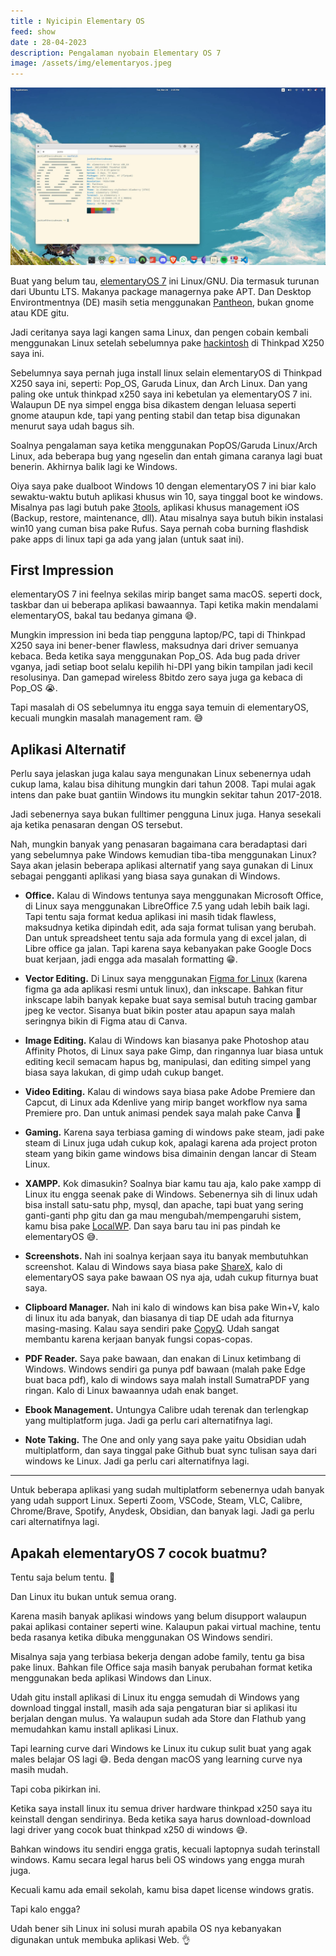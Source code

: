 ```yaml
---
title : Nyicipin Elementary OS
feed: show
date : 28-04-2023
description: Pengalaman nyobain Elementary OS 7
image: /assets/img/elementaryos.jpeg
---
```


![](/assets/img/elementaryos.jpeg)

Buat yang belum tau, [elementaryOS 7](https://en.wikipedia.org/wiki/Elementary_OS) ini Linux/GNU. Dia termasuk turunan dari Ubuntu LTS. Makanya package managernya pake APT. Dan Desktop Environtmentnya (DE) masih setia menggunakan [Pantheon](https://en.wikipedia.org/wiki/Elementary_OS#Pantheon_desktop_environment), bukan gnome atau KDE gitu.

Jadi ceritanya saya lagi kangen sama Linux, dan pengen cobain kembali menggunakan Linux setelah sebelumnya pake [hackintosh](https://blog.jksntn.my.id/2021/10/nyicipin-hackintosh-di-thinkpad-x250.html) di Thinkpad X250 saya ini. 

Sebelumnya saya pernah juga install linux selain elementaryOS di Thinkpad X250 saya ini, seperti: Pop\_OS, Garuda Linux, dan Arch Linux. Dan yang paling oke untuk thinkpad x250 saya ini kebetulan ya elementaryOS 7 ini. Walaupun DE nya simpel engga bisa dikastem dengan leluasa seperti gnome ataupun kde, tapi yang penting stabil dan tetap bisa digunakan menurut saya udah bagus sih.

Soalnya pengalaman saya ketika menggunakan PopOS/Garuda Linux/Arch Linux, ada beberapa bug yang ngeselin dan entah gimana caranya lagi buat benerin. Akhirnya balik lagi ke Windows.

Oiya saya pake dualboot Windows 10 dengan elementaryOS 7 ini biar kalo sewaktu-waktu butuh aplikasi khusus win 10, saya tinggal boot ke windows. Misalnya pas lagi butuh pake [3tools](http://www.3u.com/), aplikasi khusus management iOS (Backup, restore, maintenance, dll). Atau misalnya saya butuh bikin instalasi win10 yang cuman bisa pake Rufus. Saya pernah coba burning flashdisk pake apps di linux tapi ga ada yang jalan (untuk saat ini).

## First Impression

elementaryOS 7 ini feelnya sekilas mirip banget sama macOS. seperti dock, taskbar dan ui beberapa aplikasi bawaannya. Tapi ketika makin mendalami elementaryOS, bakal tau bedanya gimana 😅.

Mungkin impression ini beda tiap pengguna laptop/PC, tapi di Thinkpad X250 saya ini bener-bener flawless, maksudnya dari driver semuanya kebaca. Beda ketika saya menggunakan Pop\_OS. Ada bug pada driver vganya, jadi setiap boot selalu kepilih hi-DPI yang bikin tampilan jadi kecil resolusinya. Dan gamepad wireless 8bitdo zero saya juga ga kebaca di Pop\_OS 😭. 

Tapi masalah di OS sebelumnya itu engga saya temuin di elementaryOS, kecuali mungkin masalah management ram. 😅

## Aplikasi Alternatif

Perlu saya jelaskan juga kalau saya mengunakan Linux sebenernya udah cukup lama, kalau bisa dihitung mungkin dari tahun 2008. Tapi mulai agak intens dan pake buat gantiin Windows itu mungkin sekitar tahun 2017-2018. 

Jadi sebenernya saya bukan fulltimer pengguna Linux juga. Hanya sesekali aja ketika penasaran dengan OS tersebut.

Nah, mungkin banyak yang penasaran bagaimana cara beradaptasi dari yang sebelumnya pake Windows kemudian tiba-tiba menggunakan Linux? Saya akan jelasin beberapa aplikasi alternatif yang saya gunakan di Linux sebagai pengganti aplikasi yang biasa saya gunakan di Windows.

- **Office.** Kalau di Windows tentunya saya menggunakan Microsoft Office, di Linux saya menggunakan LibreOffice 7.5 yang udah lebih baik lagi. Tapi tentu saja format kedua aplikasi ini masih tidak flawless, maksudnya ketika dipindah edit, ada saja format tulisan yang berubah. Dan untuk spreadsheet tentu saja ada formula yang di excel jalan, di Libre office ga jalan. Tapi karena saya kebanyakan pake Google Docs buat kerjaan, jadi engga ada masalah formatting 😁.

- **Vector Editing.** Di Linux saya menggunakan [Figma for Linux](https://github.com/Figma-Linux/figma-linux) (karena figma ga ada aplikasi resmi untuk linux), dan inkscape. Bahkan fitur inkscape labih banyak kepake buat saya semisal butuh tracing gambar jpeg ke vector. Sisanya buat bikin poster atau apapun saya malah seringnya bikin di Figma atau di Canva.

- **Image Editing.** Kalau di Windows kan biasanya pake Photoshop atau Affinity Photos, di Linux saya pake Gimp, dan ringannya luar biasa untuk editing kecil semacam hapus bg, manipulasi, dan editing simpel yang biasa saya lakukan, di gimp udah cukup banget. 

- **Video Editing.** Kalau di windows saya biasa pake Adobe Premiere dan Capcut, di Linux ada Kdenlive yang mirip banget workflow nya sama Premiere pro. Dan untuk animasi pendek saya malah pake Canva 🫣

-  **Gaming.** Karena saya terbiasa gaming di windows pake steam, jadi pake steam di Linux juga udah cukup kok, apalagi karena ada project proton steam yang bikin game windows bisa dimainin dengan lancar di Steam Linux.

- **XAMPP.** Kok dimasukin? Soalnya biar kamu tau aja, kalo pake xampp di Linux itu engga seenak pake di Windows. Sebenernya sih di linux udah bisa install satu-satu php, mysql, dan apache, tapi buat yang sering ganti-ganti php gitu dan ga mau mengubah/mempengaruhi sistem, kamu bisa pake [LocalWP](https://localwp.com/). Dan saya baru tau ini pas pindah ke elementaryOS 😅. 

- **Screenshots.** Nah ini soalnya kerjaan saya itu banyak membutuhkan screenshot. Kalau di Windows saya biasa pake [ShareX](https://getsharex.com/), kalo di elementaryOS saya pake bawaan OS nya aja, udah cukup fiturnya buat saya.

- **Clipboard Manager.** Nah ini kalo di windows kan bisa pake Win+V, kalo di linux itu ada banyak, dan biasanya di tiap DE udah ada fiturnya masing-masing. Kalau saya sendiri pake [CopyQ](https://hluk.github.io/CopyQ/). Udah sangat membantu karena kerjaan banyak fungsi copas-copas.

- **PDF Reader.** Saya pake bawaan, dan enakan di Linux ketimbang di Windows. Windows sendiri ga punya pdf bawaan (malah pake Edge buat baca pdf), kalo di windows saya malah install SumatraPDF yang ringan. Kalo di Linux bawaannya udah enak banget.

- **Ebook Management.** Untungya Calibre udah terenak dan terlengkap yang multiplatform juga. Jadi ga perlu cari alternatifnya lagi.

- **Note Taking.** The One and only yang saya pake yaitu Obsidian udah multiplatform, dan saya tinggal pake Github buat sync tulisan saya dari windows ke Linux. Jadi ga perlu cari alternatifnya lagi.

---

Untuk beberapa aplikasi yang sudah multiplatform sebenernya udah banyak yang udah support Linux. Seperti Zoom, VSCode, Steam, VLC, Calibre, Chrome/Brave, Spotify, Anydesk, Obsidian, dan banyak lagi. Jadi ga perlu cari alternatifnya lagi.

## Apakah elementaryOS 7 cocok buatmu?

Tentu saja belum tentu. 🫣

Dan Linux itu bukan untuk semua orang.

Karena masih banyak aplikasi windows yang belum disupport walaupun pakai aplikasi container seperti wine. Kalaupun pakai virtual machine, tentu beda rasanya ketika dibuka menggunakan OS Windows sendiri. 

Misalnya saja yang terbiasa bekerja dengan adobe family, tentu ga bisa pake linux. Bahkan file Office saja masih banyak perubahan format ketika menggunakan beda aplikasi Windows dan Linux. 

Udah gitu install aplikasi di Linux itu engga semudah di Windows yang download tinggal install, masih ada saja pengaturan biar si aplikasi itu berjalan dengan mulus. Ya walaupun sudah ada Store dan Flathub yang memudahkan kamu install aplikasi Linux. 

Tapi learning curve dari Windows ke Linux itu cukup sulit buat yang agak males belajar OS lagi 😅. Beda dengan macOS yang learning curve nya masih mudah.

Tapi coba pikirkan ini.

Ketika saya install linux itu semua driver hardware thinkpad x250 saya itu keinstall dengan sendirinya. Beda ketika saya harus download-download lagi driver yang cocok buat thinkpad x250 di windows 😅. 

Bahkan windows itu sendiri engga gratis, kecuali laptopnya sudah terinstall windows. Kamu secara legal harus beli OS windows yang engga murah juga. 

Kecuali kamu ada email sekolah, kamu bisa dapet license windows gratis. 

Tapi kalo engga? 

Udah bener sih Linux ini solusi murah apabila OS nya kebanyakan digunakan untuk membuka aplikasi Web. 👌
